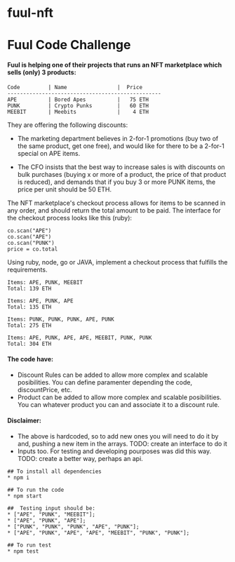 # fuul-nft

# Fuul Code Challenge

#### Fuul is helping one of their projects that runs an NFT marketplace which sells (only) 3 products:

```
Code         | Name                |  Price
-------------------------------------------------
APE          | Bored Apes          |   75 ETH
PUNK         | Crypto Punks        |   60 ETH
MEEBIT       | Meebits             |    4 ETH
```

They are offering the following discounts:

- The marketing department believes in 2-for-1 promotions (buy two of the same product, get one free), and would like for there to be a 2-for-1 special on APE items.

- The CFO insists that the best way to increase sales is with discounts on bulk purchases (buying x or more of a product, the price of that product is reduced), and demands that if you buy 3 or more PUNK items, the price per unit should be 50 ETH.

The NFT marketplace's checkout process allows for items to be scanned in any order, and should return the total amount to be paid. The interface for the checkout process looks like this (ruby):

```co = Checkout.new(pricing_rules)
co.scan("APE")
co.scan("APE")
co.scan("PUNK")
price = co.total
```

Using ruby, node, go or JAVA, implement a checkout process that fulfills the requirements.

```
Items: APE, PUNK, MEEBIT
Total: 139 ETH

Items: APE, PUNK, APE
Total: 135 ETH

Items: PUNK, PUNK, PUNK, APE, PUNK
Total: 275 ETH

Items: APE, PUNK, APE, APE, MEEBIT, PUNK, PUNK
Total: 304 ETH
```

#### The code have:

- Discount Rules can be added to allow more complex and scalable posibilities. You can define paramenter depending the code, discountPrice, etc.
- Product can be added to allow more complex and scalable posibilities. You can whatever product you can and associate it to a discount rule.

#### Disclaimer:
- The above is hardcoded, so to add new ones you will need to do it by and, pushing a new item in the arrays. TODO: create an interface to do it
- Inputs too. For testing and developing pourposes was did this way. TODO: create a better way, perhaps an api.

```
## To install all dependencies
* npm i  

## To run the code 
* npm start

##  Testing input should be:
* ["APE", "PUNK", "MEEBIT"];
* ["APE", "PUNK", "APE"];
* ["PUNK", "PUNK", "PUNK", "APE", "PUNK"];
* ["APE", "PUNK", "APE", "APE", "MEEBIT", "PUNK", "PUNK"];

## To run test
* npm test
```
